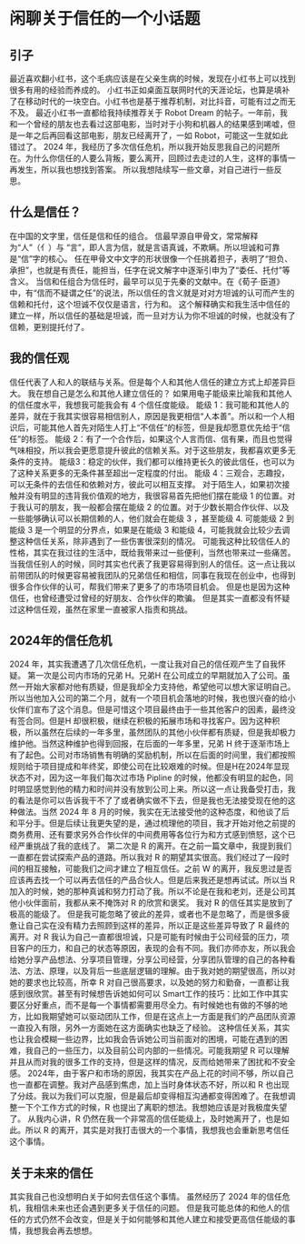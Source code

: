 # 闲聊关于信任的一个小话题

## 引子
最近喜欢翻小红书，这个毛病应该是在父亲生病的时候，发现在小红书上可以找到很多有用的经验而养成的。
小红书正如桌面互联网时代的天涯论坛，也算是填补了在移动时代的一块空白。小红书也是基于推荐机制，对比抖音，可能有过之而无不及。
最近小红书一直都给我持续推荐关于 Robot Dream 的帖子。一年前，我和一个曾经的朋友也去看过这部电影，当时对于小狗和机器人的结果感到唏嘘，但是一年之后再回看这部电影，朋友已经离开了，一如 Robot，可能这一生就如此错过了。
2024 年，我经历了多次信任危机，所以我开始反思我自己的问题所在。为什么你信任的人要么背叛，要么离开，回顾过去走过的人生，这样的事情一再发生，所以我也想找到答案。
所以我想陆续写一些文章，对自己进行一些反思。

## 什么是信任？
在中国的文字里，信任是信和任的组合。
信最早源自甲骨文，常常解释为“人”（亻）与 “言”，即人言为信，就是言语真诚，不欺瞒。所以坦诚和可靠是“信”字的核心。
任在甲骨文中文字的形状很像一个任挑着担子，表明了“担负、承担”，也就是有责任，能担当，任字在说文解字中逐渐引申为了“委任、托付”等含义。
当信和任组合为信任时，最早可以见于先秦的文献中。在《荀子·臣道》中，有“信而不疑谓之任”的说法，所以信任的含义就是对对方坦诚的认可而产生的信赖和托付，这个坦诚不仅仅是语言，行为和。
这个解释确实和我生活中信任的建立一样，所以信任的基础是坦诚，而一旦对方认为你不坦诚的时候，也就没有了信赖，更别提托付了。

## 我的信任观
信任代表了人和人的联结与关系。但是每个人和其他人信任的建立方式上却差异巨大。
我在想自己是怎么和其他人建立信任的？
如果用电子能级来比喻我和其他人的信任度水平，我想我可能我会有 4 个信任度能级。
能级 1：我可能和其他人的差异，就在于我其实很容易相信别人，原因是我更相信“人本善”。所以和一个人相识后，可能其他人首先对陌生人打上“不信任”的标签，但是我却愿意优先给于“信任”的标签。
能级 2：有了一个合作后，如果这个人言而信、信有果，而且也觉得气味相投，所以我会更愿意提升彼此的信赖关系。对于这些朋友，我都喜欢更多无条件的支持。
能级3：稳定的伙伴，我们都可以维持更长久的彼此信任，也可以为了这种关系更多的无条件甚至超出一定程度的付出。
能级 4：三观合，志趣投，可以无条件的去信任和依赖对方，彼此可以相互支撑。
对于陌生人，如果初次接触并没有明显的违背我价值观的地方，我很容易首先把他们摆在能级 1 的位置。对于我认可的朋友，我一般都会摆在能级 2 的位置。对于少数长期合作伙伴、以及一些能够确认可以长期信赖的人，他们就会在能级 3 ，甚至能级 4.
可能能级 2 到能级 3 是一个明显的分界点，如果是在能级 3 和能级 4，可能我就会比较少去调整这种信任关系，除非遇到了一些伤害很深刻的情况。
可能我这种比较信任人的性格，其实在我过往的生活中，既给我带来过一些便利，当然也带来过一些痛苦。
当我信任别人的时候，同时其实也代表了我更容易得到别人的信任。这一点让我以前带团队的时候更容易被我团队的兄弟信任和相信，同事在我现在创业中，也得到很多合作伙伴的认可，帮我们带来了更多了的市场项目机会。
但是也是因为这种信任，也曾经遭受过曾经的好朋友、合作伙伴的欺骗。
但是其实一直都没有怀疑过这种信任观，虽然在家里一直被家人指责和挑战。

## 2024年的信任危机
2024 年，其实我遭遇了几次信任危机，一度让我对自己的信任观产生了自我怀疑。
第一次是公司内市场的兄弟 H。兄弟H 在公司成立的早期就加入了公司。虽然一开始大家都对他有质疑，但是我却全力支持他，希望他可以想大家证明自己。所以当他加入公司的第二个月，就有一个项目机会落地的时候，我也很兴奋的给小伙伴们宣布了这个消息。但是可惜这个项目最终由于一些其他客户的因素，最终没有签合同。但是H 却很积极，继续在积极的拓展市场和寻找客户。因为这种积极，所以虽然在后续的一年多里，虽然团队的其他小伙伴都有质疑，但是我却极力维护他。当然这种维护也得到回报，在后面的一年多里，兄弟 H 终于逐渐市场上有了起色。公司对市场销售有明确的奖励机制，所以在后面的时间里，我们都按照规则给于项目提成和年终奖，即使公司在比较艰难的时候。但是H在2024年显现状态不对，因为这一年我们每次过市场 Pipline 的时候，他都没有明显的起色，同时明显感觉到他的精力和时间并没有放到公司上来。所以这一点让我备受打击，我的看法是你可以告诉我干不了了或者确实做不下去，但是我也无法接受现在他的这种做法。当然 2024 年 8 月的时候，我实在无法接受他的这种态度，和他谈了后和平分手。但是后续让我更失望的是，通过梳理他的项目，我才开始对他之前提的商务费用、还有要求另外合作伙伴的中间费用等各位行为和方式感到愤怒，这个已经严重挑战了我的底线了。
第二次是 R 的离开。在之前一篇文章中，我提到我们一直都在尝试探索产品的道路。所以我对 R 的期望其实很高。我们经过了一段时间的相互接触，可能我们之间才建立了相互信任。之前 W 的离开，我反思过是否应该再去找一个可以再去信任的产品合伙人。但是后来我还是想再试试。所以当 R 加入的时候，她的那种真诚和努力打动了我。所以不论是在我和老刘，还是公司其他小伙伴面前，我都从来不掩饰对 R 的欣赏和褒奖。
我对 R 的信任其实是放到了极高的能级了。
但是我可能忽略了彼此的差异，或者也不是忽略了，而是很多疲惫让自己实在没有精力去照顾到这样的差异，所以正是这些差异导致了 R 最终的离开。对 R 我认为自己一直都很坦诚，只是可能有时候由于公司经营的压力，项目客户的压力，和自己的状态等原因，表现的会有不同。我们亦师亦友，所以我会给她分享产品想法、分享项目管理，分享公司经营，分享团队管理的自己的各种看法、方法、原理，以及背后一些底层逻辑的理解。由于我对她的期望很高，所以对她的要求也比较高，所幸 R 对自己很高要求，以及她的努力和勤奋，一直都让我感到很欣赏。甚至有时候想告诉她如何可以 Smart工作的技巧：比如工作中其实要区分好重点，而不是每一个事情都需要用尽全力。有时候她也有做的不够的地方，比如我期望她可以驱动团队工作，但是在这点上一方面是我们的产品团队资源一直投入有限，另外一方面她在这方面确实也缺乏了经验。
这种信任关系，其实也让我会模糊一些边界，比如我会告诉她公司当前面对的困境，可能在遇到的困难，我自己的一些压力，以及目前公司内部的一些情况。可能我期望 R 可以理解并且从而对我的很多工作的支持，但是这样的情况，反而给她带来了困扰和不安全感。
2024年，由于客户和市场的原因，我其实在产品上花的时间不够，所以自己也一直都在调整。我对产品感到焦虑，加上当时身体状态不好，所以和 R 也出现了分歧。我以为我们可以克服，但是最后却变得相互沟通都变得困难了。在我想调整一下个工作方式的时候，R 也提出了离职的想法。我想她应该是对我极度失望了。
从我内心讲，R 仍然在我一个非常高的信任能级上，及时她离开了，也是如此。所以 R 的离开，其实是对我打击很大的一个事情，我想我也会重新思考信任这个事情。

## 关于未来的信任
其实我自己也没想明白关于如何去信任这个事情。
虽然经历了 2024 年的信任危机，我相信未来也还会遇到更多关于信任的问题。
但是我可能总体的和他人的信任的方式仍然不会改变，但是关于如何能够和其他人建立和接受更高信任能级的事情，我想我会再去想想。

